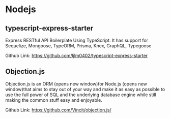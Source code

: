 # Nodejs

## typescript-express-starter
Express RESTful API Boilerplate Using TypeScript. It has support for Sequelize, Mongoose, TypeORM, Prisma, Knex, GraphQL, Typegoose

Github Link: https://github.com/ljlm0402/typescript-express-starter

## Objection.js
Objection.js is an ORM (opens new window)for Node.js (opens new window)that aims to stay out of your way and make it as easy as possible to use the full power of SQL and the underlying database engine while still making the common stuff easy and enjoyable.

Github Link: https://github.com/Vincit/objection.js/